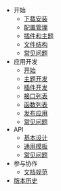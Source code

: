 - 开始
  - [下载安装](start-install)
  - [配置管理](start-option)
  - [插件和主题](start-apps)
  - [文件结构](start-structures)
  - [常见问题](start-faq)
- 应用开发
  - [开始](dev-app-start)
  - [主题开发](dev-app-theme)
  - [插件开发](dev-app-plugin)
  - [接口列表](dev-interfaces)
  - [函数列表](dev-functions)
  - [发布应用](dev-app-publish)
  - [常见问题](dev-app-faq)
- API
  - [基本设计](dev-api-design)
  - [通用模板](dev-api-common-template)
  - [常见问题](dev-api-faq)
- 参与协作
  - [文档规范](guide-docs)
- [版本历史](feat-history)
